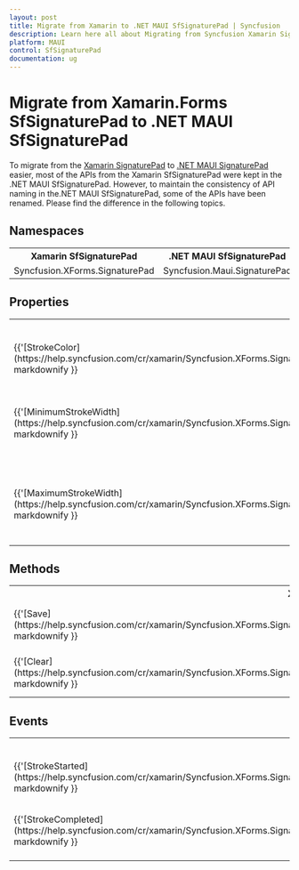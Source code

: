 ```yaml
---
layout: post
title: Migrate from Xamarin to .NET MAUI SfSignaturePad | Syncfusion 
description: Learn here all about Migrating from Syncfusion Xamarin SignaturePad to Syncfusion .NET MAUI SignaturePad control and more.
platform: MAUI
control: SfSignaturePad
documentation: ug
---  
```


# Migrate from Xamarin.Forms SfSignaturePad to .NET MAUI SfSignaturePad 

To migrate from the [Xamarin SignaturePad](https://help.syncfusion.com/cr/xamarin/Syncfusion.XForms.SignaturePad.SfSignaturePad.html) to [.NET MAUI  SignaturePad](https://help.syncfusion.com/cr/maui/Syncfusion.Maui.SignaturePad.SfSignaturePad.html) easier, most of the APIs from the Xamarin SfSignaturePad were kept in the .NET MAUI SfSignaturePad. However, to maintain the consistency of API naming in the.NET MAUI SfSignaturePad, some of the APIs have been renamed. Please find the difference in the following topics.

## Namespaces 

<table>
<tr>
<th>Xamarin SfSignaturePad</th>
<th>.NET MAUI SfSignaturePad</th></tr>
<tr>
<td>Syncfusion.XForms.SignaturePad</td>
<td>Syncfusion.Maui.SignaturePad</td></tr>
</table>

## Properties

<table> 
<tr>
<th>Xamarin SfSignaturePad</th>
<th>.NET MAUI SfSignaturePad</th>
<th>Description</th></tr>
<tr>
<td>{{'[StrokeColor](https://help.syncfusion.com/cr/xamarin/Syncfusion.XForms.SignaturePad.SfSignaturePad.html#Syncfusion_XForms_SignaturePad_SfSignaturePad_StrokeColor)'| markdownify }}</td>
<td>{{'[StrokeColor](https://help.syncfusion.com/cr/maui/Syncfusion.Maui.SignaturePad.SfSignaturePad.html#Syncfusion_Maui_SignaturePad_SfSignaturePad_StrokeColor)'| markdownify }}</td>
<td>Gets or sets the stroke color of the signature.</td></tr>
<tr>
<td>{{'[MinimumStrokeWidth](https://help.syncfusion.com/cr/xamarin/Syncfusion.XForms.SignaturePad.SfSignaturePad.html#Syncfusion_XForms_SignaturePad_SfSignaturePad_MinimumStrokeWidth)'| markdownify }}</td>
<td>{{'[MinimumStrokeThickness](https://help.syncfusion.com/cr/maui/Syncfusion.Maui.SignaturePad.SfSignaturePad.html#Syncfusion_Maui_SignaturePad_SfSignaturePad_MinimumStrokeThickness)'| markdownify }}</td>
<td>Gets or sets the minimum stroke thickness of the signature.</td></tr>
<tr>
<td>{{'[MaximumStrokeWidth](https://help.syncfusion.com/cr/xamarin/Syncfusion.XForms.SignaturePad.SfSignaturePad.html#Syncfusion_XForms_SignaturePad_SfSignaturePad_MaximumStrokeWidth)'| markdownify }}</td>
<td>{{'[MaximumStrokeThickness](https://help.syncfusion.com/cr/maui/Syncfusion.Maui.SignaturePad.SfSignaturePad.html#Syncfusion_Maui_SignaturePad_SfSignaturePad_MaximumStrokeThickness)'| markdownify }}</td>
<td>Gets or sets the maximum stroke thickness of the signature.</td></tr>
</table> 

## Methods

<table> 
<tr>
<th>Xamarin SfSignaturePad</th>
<th>.NET MAUI SfSignaturePad</th>
<th>Description</th></tr>
<tr>
<td>{{'[Save](https://help.syncfusion.com/cr/xamarin/Syncfusion.XForms.SignaturePad.SfSignaturePad.html#Syncfusion_XForms_SignaturePad_SfSignaturePad_Save)'| markdownify }}</td>
<td>{{'[ToImageSource](https://help.syncfusion.com/cr/maui/Syncfusion.Maui.SignaturePad.SfSignaturePad.html#Syncfusion_Maui_SignaturePad_SfSignaturePad_ToImageSource)'| markdownify }}</td>
<td>Gets the drawn signature in the SfSignaturePad as an image.</td></tr>
<tr>
<td>{{'[Clear](https://help.syncfusion.com/cr/xamarin/Syncfusion.XForms.SignaturePad.SfSignaturePad.html#Syncfusion_XForms_SignaturePad_SfSignaturePad_Clear)'| markdownify }}</td>
<td>{{'[Clear](https://help.syncfusion.com/cr/maui/Syncfusion.Maui.SignaturePad.SfSignaturePad.html#Syncfusion_Maui_SignaturePad_SfSignaturePad_Clear)'| markdownify }}</td>
<td>Clears the drawn signature in the SfSignaturePad.</td></tr>
</table> 

## Events

<table> 
<tr>
<th>Xamarin SfSignaturePad</th>
<th>.NET MAUI SfSignaturePad</th>
<th>Description</th></tr>
<tr>
<td>{{'[StrokeStarted](https://help.syncfusion.com/cr/xamarin/Syncfusion.XForms.SignaturePad.SfSignaturePad.html#Syncfusion_XForms_SignaturePad_SfSignaturePad_StrokeStarted)'| markdownify }}</td>
<td>{{'[DrawStarted](https://help.syncfusion.com/cr/maui/Syncfusion.Maui.SignaturePad.SfSignaturePad.html#Syncfusion_Maui_SignaturePad_SfSignaturePad_DrawStarted)'| markdownify }}</td>
<td>Occurs when a drawing is started in the SfSignaturePad.</td></tr>
<tr>
<td>{{'[StrokeCompleted](https://help.syncfusion.com/cr/xamarin/Syncfusion.XForms.SignaturePad.SfSignaturePad.html#Syncfusion_XForms_SignaturePad_SfSignaturePad_StrokeCompleted)'| markdownify }}</td>
<td>{{'[DrawCompleted](https://help.syncfusion.com/cr/maui/Syncfusion.Maui.SignaturePad.SfSignaturePad.html#Syncfusion_Maui_SignaturePad_SfSignaturePad_DrawCompleted)'| markdownify }}</td>
<td>Occurs when the drawing is completed in the SfSignaturePad.</td></tr>
</table> 